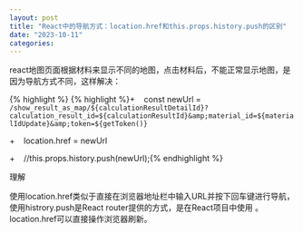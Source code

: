 ```yaml
---
layout: post
title: "React中的导航方式：location.href和this.props.history.push的区别"
date: "2023-10-11"
categories: 
---
```

<p>react地图页面根据材料来显示不同的地图，点击材料后，不能正常显示地图，是因为导航方式不同，这样解决：</p>

{% highlight %}
{% highlight %}+&nbsp;&nbsp;&nbsp; const newUrl = `/show_result_as_map/${calculationResultDetailId}?calculation_result_id=${calculationResultId}&amp;material_id=${materialIdUpdate}&amp;token=${getToken()}`

+&nbsp;&nbsp;&nbsp; location.href = newUrl

+&nbsp;&nbsp;&nbsp; //this.props.history.push(newUrl);{% endhighlight %}

<p>理解</p>

<p>使用location.href类似于直接在浏览器地址栏中输入URL并按下回车键进行导航，使用histrory.push是React router提供的方式，是在React项目中使用 。location.href可以直接操作浏览器刷新。</p>

